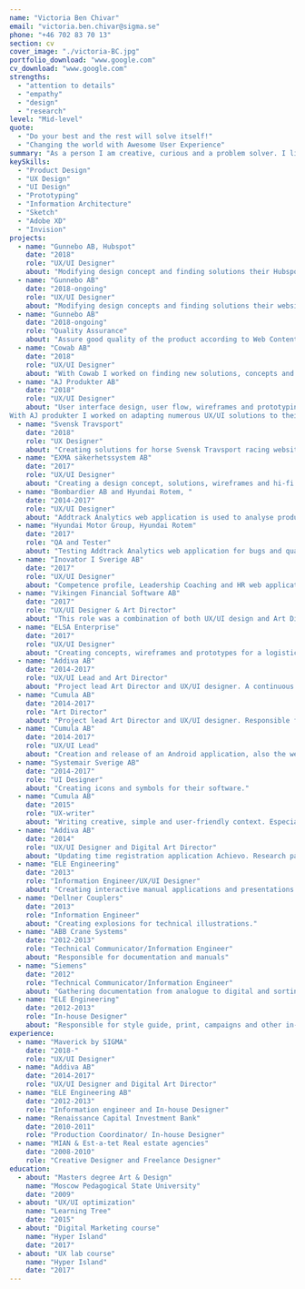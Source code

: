 ```yaml
---
name: "Victoria Ben Chivar"
email: "victoria.ben.chivar@sigma.se"
phone: "+46 702 83 70 13"
section: cv
cover_image: "./victoria-BC.jpg"
portfolio_download: "www.google.com"
cv_download: "www.google.com"
strengths:
  - "attention to details"
  - "empathy"
  - "design"
  - "research"
level: "Mid-level"
quote:
  - "Do your best and the rest will solve itself!"
  - "Changing the world with Awesome User Experience"
summary: "As a person I am creative, curious and a problem solver. I like to act when seeing the need and importance of leadership. I have worked many years as a UI/UX Designer in combination with Art Direction in areas such as e-commerce, logistics, banking and finance. AJ produkter, Gunnebo, Bombardier, Hyundai are just some companies I have had the pleasure to work with. Have also worked with Startups."
keySkills:
  - "Product Design"
  - "UX Design"
  - "UI Design"
  - "Prototyping"
  - "Information Architecture"
  - "Sketch"
  - "Adobe XD"
  - "Invision"
projects:
  - name: "Gunnebo AB, Hubspot"
    date: "2018"
    role: "UX/UI Designer"
    about: "Modifying design concept and finding solutions their Hubspot blog. This role included creating UX Deliverables and style guide. I created a UX flow to make sure that every view is considered for the user and make the UX deliverable complete."
  - name: "Gunnebo AB"
    date: "2018-ongoing"
    role: "UX/UI Designer"
    about: "Modifying design concepts and finding solutions their website. This role included creating UX Deliverables and style guide."
  - name: "Gunnebo AB"
    date: "2018-ongoing"
    role: "Quality Assurance"
    about: "Assure good quality of the product according to Web Content Accessibility Guidelines (WCAG)."
  - name: "Cowab AB"
    date: "2018"
    role: "UX/UI Designer"
    about: "With Cowab I worked on finding new solutions, concepts and creating interactive Hi-fi prototypes as well as create UX deliverables and maintain their style guide. Some usability tests were also conducted from the stakeholders side. Meeting the needs of the stakeholder and guiding the user/customer through the process to ensure they find what they need to make an easy purchase has been my goal through out the whole project. We also worked agile. Some of the challenges met were making fast design solutions so that the developers could develop the design on-time and implement according to sprint plans."
  - name: "AJ Produkter AB"
    date: "2018"
    role: "UX/UI Designer"
    about: "User interface design, user flow, wireframes and prototyping, creating interactive Hi-fi prototypes.
With AJ produkter I worked on adapting numerous UX/UI solutions to their current CMS platform, e.g. like highlighting their series in the search system, on the landing page and other pages by helping and leading user to gain interest and purchase what AJ produkter has to offer. Amongst many other challenges was to make sure that these solutions looked good and were just as effective on mobile devices."
  - name: "Svensk Travsport"
    date: "2018"
    role: "UX Designer"
    about: "Creating solutions for horse Svensk Travsport racing website. Conducted design studios and created wireframes."
  - name: "EXMA säkerhetssystem AB"
    date: "2017"
    role: "UX/UI Designer"
    about: "Creating a design concept, solutions, wireframes and hi-fi prototype for lock/security/ software Exma 5.0. Conducted design studios and workshop."
  - name: "Bombardier AB and Hyundai Rotem, "
    date: "2014-2017"
    role: "UX/UI Designer"
    about: "Addtrack Analytics web application is used to analyse product/vehicle conditions and flows. It has also been used for SJ and Green Cargo. This role was a combination of both UX and UI. Creating new design concepts, finding solutions, creating wireframes, hosting research workshops and creating hi-fi prototypes."
  - name: "Hyundai Motor Group, Hyundai Rotem"
    date: "2017"
    role: "QA and Tester"
    about: "Testing Addtrack Analytics web application for bugs and quality assuring."
  - name: "Inovator I Sverige AB"
    date: "2017"
    role: "UX/UI Designer"
    about: "Competence profile, Leadership Coaching and HR web application. This role was a combination of both UX and UI. Creating a design concept, wireframes and hi-fi prototype based on delivered research."
  - name: "Vikingen Financial Software AB"
    date: "2017"
    role: "UX/UI Designer & Art Director"
    about: "This role was a combination of both UX/UI design and Art Direction. E-commerce website selling stock trading analytical software and educational portal. Involved in campaigns, digital marketing and overall branding. Immediate positive results achieved after rebranding and creation of a webshop based on woo commerce. Easy navigation, content and knowledgeable portal proved to be effective for both sales and support. Rebranding, content, campaigns and a solid Interface increased the client base including sales. These improvements also kept existing clients satisfied.  – Test and interview regular and potential users; – Developing personas and writing scenarios; – Concept (flow diagram and data model concepts); – Wireframing; – Hi-fi prototype; – Collaborate with the developers during implementation; – Regularly consult product owners and developers along the way to ensure that the solution is feasible."
  - name: "ELSA Enterprise"
    date: "2017"
    role: "UX/UI Designer"
    about: "Creating concepts, wireframes and prototypes for a logistic software ELSA Enterprise. Software developed for transportation."
  - name: "Addiva AB"
    date: "2014-2017"
    role: "UX/UI Lead and Art Director"
    about: "Project lead Art Director and UX/UI designer. A continuous project of the company's website. From 2014 - 2017 the website was updated twice."
  - name: "Cumula AB"
    date: "2014-2017"
    role: "Art Director"
    about: "Project lead Art Director and UX/UI designer. Responsible for design team and creating the whole brand. The brand was meant to visualise a Better and Brighter Future. Cumula Blue presented the sky, while the icon presented Cumula, which derives from the latin word “Cumulus – cloud”. The brand’s name and logo - leaves a message of which technology has been used to deliver their services. The brand was divided into 2 separate audiences - Investors and Customers. 2 different websites were developed and mobilephone applications for both Android and last iOS. This project had 2 reformations and 3 emissions. From the very beginning this was a start-up with crowd funding. The evolution of trust changed vastly when first small improvements were made on their website and then their overall brand. I took part and lead the creation of numerous successful campaigns and also improved their SEO. Thanks to my design and involvement in campaigns the company managed to hit a record of gathering investors."
  - name: "Cumula AB"
    date: "2014-2017"
    role: "UX/UI Lead"
    about: "Creation and release of an Android application, also the website that included UX-writing. The idea behind this was to design an application for consumers from age 20 and above interested in stock exchange to easily buy and sell stocks through their mobile phone. The application also included a store where I met the needs of the stakeholder and guided the user/customer through the process to ensure they find what they need. We also concentrated on how we can trigger and motivate users to purchase specific packages/products and some of these solutions where e.g. adding recommendations, ratings on products, news etc. We also worked in Scrum."
  - name: "Systemair Sverige AB"
    date: "2014-2017"
    role: "UI Designer"
    about: "Creating icons and symbols for their software."
  - name: "Cumula AB"
    date: "2015"
    role: "UX-writer"
    about: "Writing creative, simple and user-friendly context. Especially oriented on new users. Apart from the web page create tutorials and introduction text on the mobile application. Error, Warning and Information text were included."
  - name: "Addiva AB"
    date: "2014"
    role: "UX/UI Designer and Digital Art Director"
    about: "Updating time registration application Achievo. Research pain points in current version and replicate a hi-fi prototype with better user experience. 1. Test and interview regular and potential users; 2. Concept; 3. Creating prototype and usability testing; 4. Collaborate with the developers during implementation 5. Regularly consult product owners and developers along the way to ensure that the solution is feasible."
  - name: "ELE Engineering"
    date: "2013"
    role: "Information Engineer/UX/UI Designer"
    about: "Creating interactive manual applications and presentations."
  - name: "Dellner Couplers"
    date: "2013"
    role: "Information Engineer"
    about: "Creating explosions for technical illustrations."
  - name: "ABB Crane Systems"
    date: "2012-2013"
    role: "Technical Communicator/Information Engineer"
    about: "Responsible for documentation and manuals"
  - name: "Siemens"
    date: "2012"
    role: "Technical Communicator/Information Engineer"
    about: "Gathering documentation from analogue to digital and sorting."
  - name: "ELE Engineering"
    date: "2012-2013"
    role: "In-house Designer"
    about: "Responsible for style guide, print, campaigns and other in-house activities."
experience:
  - name: "Maverick by SIGMA"
    date: "2018-"
    role: "UX/UI Designer"
  - name: "Addiva AB"
    date: "2014-2017"
    role: "UX/UI Designer and Digital Art Director"
  - name: "ELE Engineering AB"
    date: "2012-2013"
    role: "Information engineer and In-house Designer"
  - name: "Renaissance Capital Investment Bank"
    date: "2010-2011"
    role: "Production Coordinator/ In-house Designer"
  - name: "MIAN & Est-a-tet Real estate agencies"
    date: "2008-2010"
    role: "Creative Designer and Freelance Designer"
education:
  - about: "Masters degree Art & Design"
    name: "Moscow Pedagogical State University"
    date: "2009"
  - about: "UX/UI optimization"
    name: "Learning Tree"
    date: "2015"
  - about: "Digital Marketing course"
    name: "Hyper Island"
    date: "2017"
  - about: "UX lab course"
    name: "Hyper Island"
    date: "2017"
---
```

